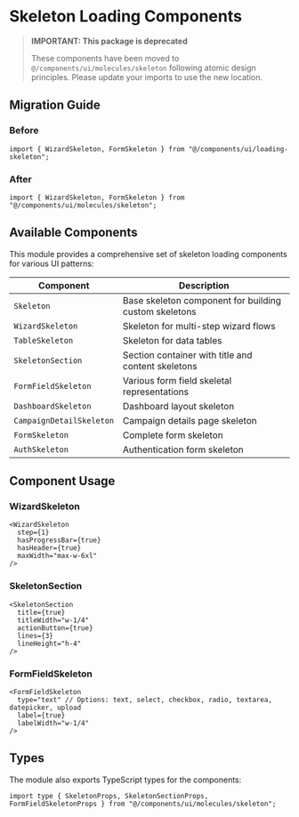 # Skeleton Loading Components

> **IMPORTANT: This package is deprecated**
> 
> These components have been moved to `@/components/ui/molecules/skeleton` following atomic design principles.
> Please update your imports to use the new location.

## Migration Guide

### Before

```tsx
import { WizardSkeleton, FormSkeleton } from "@/components/ui/loading-skeleton";
```

### After

```tsx
import { WizardSkeleton, FormSkeleton } from "@/components/ui/molecules/skeleton";
```

## Available Components

This module provides a comprehensive set of skeleton loading components for various UI patterns:

| Component | Description |
|-----------|-------------|
| `Skeleton` | Base skeleton component for building custom skeletons |
| `WizardSkeleton` | Skeleton for multi-step wizard flows |
| `TableSkeleton` | Skeleton for data tables |
| `SkeletonSection` | Section container with title and content skeletons |
| `FormFieldSkeleton` | Various form field skeletal representations |
| `DashboardSkeleton` | Dashboard layout skeleton |
| `CampaignDetailSkeleton` | Campaign details page skeleton |
| `FormSkeleton` | Complete form skeleton |
| `AuthSkeleton` | Authentication form skeleton |

## Component Usage

### WizardSkeleton

```tsx
<WizardSkeleton 
  step={1} 
  hasProgressBar={true}
  hasHeader={true}
  maxWidth="max-w-6xl"
/>
```

### SkeletonSection

```tsx
<SkeletonSection
  title={true}
  titleWidth="w-1/4"
  actionButton={true}
  lines={3}
  lineHeight="h-4"
/>
```

### FormFieldSkeleton

```tsx
<FormFieldSkeleton
  type="text" // Options: text, select, checkbox, radio, textarea, datepicker, upload
  label={true}
  labelWidth="w-1/4"
/>
```

## Types

The module also exports TypeScript types for the components:

```tsx
import type { SkeletonProps, SkeletonSectionProps, FormFieldSkeletonProps } from "@/components/ui/molecules/skeleton";
``` 